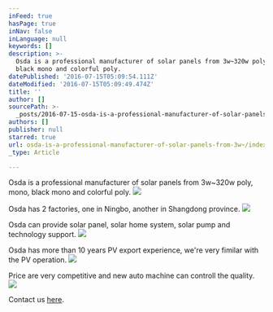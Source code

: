 ```yaml
---
inFeed: true
hasPage: true
inNav: false
inLanguage: null
keywords: []
description: >-
  Osda is a professional manufacturer of solar panels from 3w~320w poly, mono,
  black mono and colorful poly.
datePublished: '2016-07-15T05:09:54.111Z'
dateModified: '2016-07-15T05:09:49.474Z'
title: ''
author: []
sourcePath: >-
  _posts/2016-07-15-osda-is-a-professional-manufacturer-of-solar-panels-from-3w.md
authors: []
publisher: null
starred: true
url: osda-is-a-professional-manufacturer-of-solar-panels-from-3w~/index.html
_type: Article

---
```

Osda is a professional manufacturer of solar panels from 3w~320w poly, mono, black mono and colorful poly.
![](https://the-grid-user-content.s3-us-west-2.amazonaws.com/4d0f2506-d790-4c8f-b64a-3dde86e1f5ae.jpg)

Osda has 2 factories, one in Ningbo, another in Shangdong province.
![](https://the-grid-user-content.s3-us-west-2.amazonaws.com/abbcede3-22f8-4f80-b942-8117a37a3c60.jpg)

Osda can provide solar panel, solar home system, solar pump and technology support.
![](https://the-grid-user-content.s3-us-west-2.amazonaws.com/45dda795-e6a4-489a-b629-672f8f965492.jpg)

Osda has more than 10 years PV export experience, we're very fimilar with the PV operation.
![](https://the-grid-user-content.s3-us-west-2.amazonaws.com/e7bd9353-bd5b-4f54-b97d-b00f6747a7a0.jpg)

Price are very competitive and new auto machine can controll the quality.
![](https://the-grid-user-content.s3-us-west-2.amazonaws.com/b91158ca-3979-49ce-b7a4-72b2abcc4ecf.jpg)

Contact us [here][0].

[0]: mailto:eric.grimaldi@gmail.com